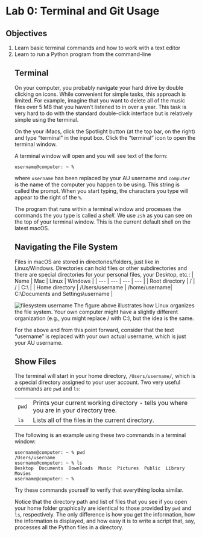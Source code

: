 # Lab 0: Terminal and Git Usage

## Objectives

<ol>
  <li>Learn basic terminal commands and how to work with a text editor</li>
  <li>Learn to run a Python program from the command-line</li>
</li>

## Terminal

On your computer, you probably navigate your hard drive by double clicking on icons. While convenient for simple tasks, this approach is limited. For example, imagine that you want to delete all of the music files over 5 MB that you haven’t listened to in over a year. This task is very hard to do with the standard double-click interface but is relatively simple using the terminal.

On the your iMacs, click the Spotlight button (at the top bar, on the right) and type “terminal” in the input box. Click the “terminal” icon to open the terminal window.

A terminal window will open and you will see text of the form:
```
username@computer: ~ %
```
where `username` has been replaced by your AU username and `computer` is the name of the computer you happen to be using. This string is called the prompt. When you start typing, the characters you type will appear to the right of the `%`.

The program that runs within a terminal window and processes the commands the you type is called a <i>shell</i>. We use `zsh` as you can see on the top of your terminal window. This is the current default shell on the latest macOS.

## Navigating the File System

Files in macOS are stored in directories/folders, just like in Linux/Windows. Directories can hold files or other subdirectories and there are special directories for your personal files, your Desktop, etc.:
| Name | Mac | Linux | Windows |
| --- | --- | --- | --- |
| Root directory | / | / | C:\ |
| Home directory | /Users/username | /home/username| C:\Documents and Settings\username |

![filesystem username](https://user-images.githubusercontent.com/52186621/166872720-fea6c655-0059-48bd-954f-7cbec43596f6.svg)
The figure above illustrates how Linux organizes the file system. Your own computer might have a slightly different organization (e.g., you might replace / with C:), but the idea is the same.

For the above and from this point forward, consider that the text “username” is replaced with your own actual username, which is just your AU username.

## Show Files

The terminal will start in your home directory, `/Users/username/`, which is a special directory assigned to your user account. Two very useful commands are `pwd` and `ls`:

|   |   |
| --- | --- |
|`pwd`| Prints your current working directory - tells you where you are in your directory tree. |
|`ls`| Lists all of the files in the current directory. |

The following is an example using these two commands in a terminal window:
```
username@computer: ~ % pwd
/Users/username
username@computer: ~ % ls
Desktop  Documents  Downloads  Music  Pictures  Public  Library  Movies
username@computer: ~ %
```
Try these commands yourself to verify that everything looks similar.

Notice that the directory path and list of files that you see if you open your home folder graphically are identical to those provided by `pwd` and `ls`, respectively. The only difference is how you get the information, how the information is displayed, and how easy it is to write a script that, say, processes all the Python files in a directory.
